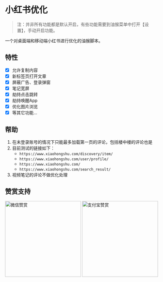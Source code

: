 # 小红书优化

> 注：并非所有功能都是默认开启，有些功能需要到油猴菜单中打开【设置】，手动开启功能。
>

一个对桌面端和移动端小红书进行优化的油猴脚本。

## 特性

- [x] 允许复制内容
- [x] 新标签页打开文章
- [x] 屏蔽广告、登录弹窗
- [x] 笔记宽屏
- [x] 劫持点击跳转
- [x] 劫持唤醒App
- [x] 优化图片浏览
- [x] 等其它功能...

## 帮助

1. 在未登录账号的情况下只能最多加载第一页的评论，包括楼中楼的评论也是
2. 目前测试的链接如下：
   + `https://www.xiaohongshu.com/discovery/item/`
   + `https://www.xiaohongshu.com/user/profile/`
   + `https://www.xiaohongshu.com/`
   + `https://www.xiaohongshu.com/search_result/`
3. 视频笔记的评论不做优化处理

## 赞赏支持

<img src="https://fastly.jsdelivr.net/gh/WhiteSevs/TamperMonkeyScript/asset/img/wx_zsm.png" alt="微信赞赏" width="250" height="250">
<img src="https://fastly.jsdelivr.net/gh/WhiteSevs/TamperMonkeyScript/asset/img/zfb_skm.png" alt="支付宝赞赏" width="250" height="250">